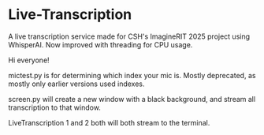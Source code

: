 # Live-Transcription
A live transcription service made for CSH's ImagineRIT 2025 project using WhisperAI. Now improved with threading for CPU usage.

Hi everyone!

mictest.py is for determining which index your mic is. Mostly deprecated, as mostly only earlier versions used indexes.

screen.py will create a new window with a black background, and stream all transcription to that window.

LiveTranscription 1 and 2 both will both stream to the terminal.
